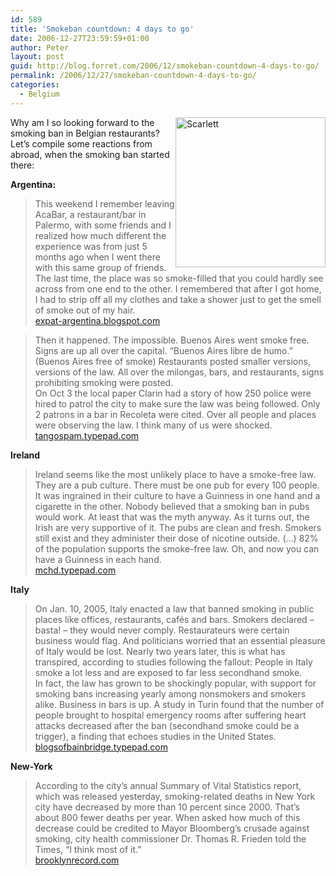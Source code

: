 ```yaml
---
id: 589
title: 'Smokeban countdown: 4 days to go'
date: 2006-12-27T23:59:59+01:00
author: Peter
layout: post
guid: http://blog.forret.com/2006/12/smokeban-countdown-4-days-to-go/
permalink: /2006/12/27/smokeban-countdown-4-days-to-go/
categories:
  - Belgium
---
```

[<img loading="lazy" src="http://farm1.static.flickr.com/134/332246030_83cdd62066_m.jpg" style="float: right" width="240" height="240" alt="Scarlett" />](http://www.flickr.com/photos/pforret/332246030/ "Photo Sharing")Why am I so looking forward to the smoking ban in Belgian restaurants? Let&#8217;s compile some reactions from abroad, when the smoking ban started there:

**Argentina:**

> This weekend I remember leaving AcaBar, a restaurant/bar in Palermo, with some friends and I realized how much different the experience was from just 5 months ago when I went there with this same group of friends. The last time, the place was so smoke-filled that you could hardly see across from one end to the other. I remembered that after I got home, I had to strip off all my clothes and take a shower just to get the smell of smoke out of my hair.  
> [expat-argentina.blogspot.com](http://expat-argentina.blogspot.com/2006/11/buenos-aires-now-smoke-free.html)

> Then it happened. The impossible. Buenos Aires went smoke free. Signs are up all over the capital. &#8220;Buenos Aires libre de humo.&#8221; (Buenos Aires free of smoke) Restaurants posted smaller versions, versions of the law. All over the milongas, bars, and restaurants, signs prohibiting smoking were posted.  
> On Oct 3 the local paper Clarin had a story of how 250 police were hired to patrol the city to make sure the law was being followed. Only 2 patrons in a bar in Recoleta were cited. Over all people and places were observing the law. I think many of us were shocked.  
> [tangospam.typepad.com](http://tangospam.typepad.com/tangospam_la_vida_con_deb/2006/10/buenos_airesair.html)

<!--more-->

  
**Ireland**

> Ireland seems like the most unlikely place to have a smoke-free law. They are a pub culture. There must be one pub for every 100 people. It was ingrained in their culture to have a Guinness in one hand and a cigarette in the other. Nobody believed that a smoking ban in pubs would work. At least that was the myth anyway. As it turns out, the Irish are very supportive of it. The pubs are clean and fresh. Smokers still exist and they administer their dose of nicotine outside. (&#8230;) 82% of the population supports the smoke-free law. Oh, and now you can have a Guinness in each hand.  
> [mchd.typepad.com](http://mchd.typepad.com/health_commissioners_blog/2006/10/random_thoughts.html)

**Italy**

> On Jan. 10, 2005, Italy enacted a law that banned smoking in public places like offices, restaurants, cafés and bars. Smokers declared &#8211; basta! &#8211; they would never comply. Restaurateurs were certain business would flag. And politicians worried that an essential pleasure of Italy would be lost. Nearly two years later, this is what has transpired, according to studies following the fallout: People in Italy smoke a lot less and are exposed to far less secondhand smoke.  
> In fact, the law has grown to be shockingly popular, with support for smoking bans increasing yearly among nonsmokers and smokers alike. Business in bars is up. A study in Turin found that the number of people brought to hospital emergency rooms after suffering heart attacks decreased after the ban (secondhand smoke could be a trigger), a finding that echoes studies in the United States.  
> [blogsofbainbridge.typepad.com](http://blogsofbainbridge.typepad.com/glk/2006/10/331.html)

**New-York**

> According to the city&#8217;s annual Summary of Vital Statistics report, which was released yesterday, smoking-related deaths in New York city have decreased by more than 10 percent since 2000. That&#8217;s about 800 fewer deaths per year. When asked how much of this decrease could be credited to Mayor Bloomberg&#8217;s crusade against smoking, city health commissioner Dr. Thomas R. Frieden told the Times, “I think most of it.”  
> [brooklynrecord.com](http://www.brooklynrecord.com/archives/2006/12/bloombergs_smok.html)